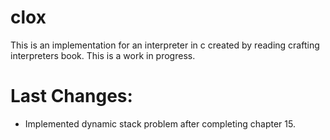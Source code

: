 # clox
This is an implementation for an interpreter in c created by reading crafting interpreters book. This is a work in progress.

# Last Changes: 
- Implemented dynamic stack problem after completing chapter 15.
